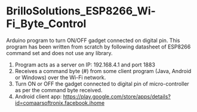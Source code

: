 # BrilloSolutions_ESP8266_Wi-Fi_Byte_Control
Arduino program to turn ON/OFF gadget connected on digital pin.
This program has been written from scratch by following datasheet of ESP8266 command set and does not use any library.

1. Program acts as a server on IP: 192.168.4.1 and port 1883
2. Receives a command byte (#) from some client program (Java, Android or Windows) over the Wi-Fi network.
3. Turn ON or OFF the gadget connected to digital pin of micro-controller as per the command byte received.
4. Android client app: https://play.google.com/store/apps/details?id=comaarsoftronix.facebook.ihome
